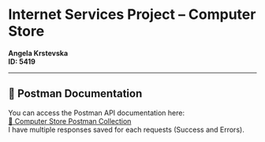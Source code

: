 # Internet Services Project – Computer Store  
**Angela Krstevska**  
**ID: 5419**

---

## 🔗 Postman Documentation

You can access the Postman API documentation here:  
[📄 Computer Store Postman Collection](https://documenter.getpostman.com/view/19662009/2sB2qUm45E)  
I have multiple responses saved for each requests (Success and Errors).
